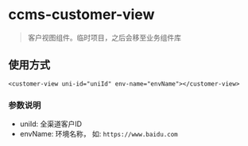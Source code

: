 # ccms-customer-view
> 客户视图组件。临时项目，之后会移至业务组件库

## 使用方式
    <customer-view uni-id="uniId" env-name="envName"></customer-view>

### 参数说明
- uniId: 全渠道客户ID
- envName: 环境名称， 如: `https://www.baidu.com`